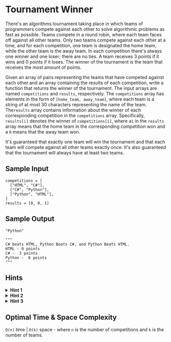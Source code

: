 # Tournament Winner

There's an algorithms tournament taking place in which teams of programmers compete against each other to solve algorithmic problems as fast as possible. Teams compete in a round robin, where each team faces off against all other teams. Only two teams compete against each other at a time, and for each competition, one team is designated the home team, while the other team is the away team. In each competition there's always one winner and one loser; there are no ties. A team receives 3 points if it wins and 0 points if it loses. The winner of the tournament is the team that receives the most amount of points.

Given an array of pairs representing the teams that have competed against each other and an array containing the results of each competition, write a function that returns the winner of the tournament. The input arrays are named `competitions` and `results`, respectively. The `competitions` array has elements in the form of `[home_team, away_team]`, where each team is a string of at most 30 characters representing the name of the team. The`results` array contains information about the winner of each corresponding competition in the `competitions` array. Specifically, `results[i]` denotes the winner of `competitions[i]`, where a`1` in the `results` array means that the home team in the corresponding competition won and a `0` means that the away team won.

It's guaranteed that exactly one team will win the tournament and that each team will compete against all other teams exactly once. It's also guaranteed that the tournament will always have at least two teams.

## Sample Input

```plaintext
competitions = [
  ["HTML", "C#"],
  ["C#", "Python"],
  ["Python", "HTML"],
]
results = [0, 0, 1]
```

## Sample Output

```plaintext
"Python"

"""
C# beats HTML, Python Beats C#, and Python Beats HTML.
HTML - 0 points 
C# -  3 points
Python -  6 points
"""
```

## Hints

<details>
<summary><b>Hint 1</b></summary>

Don't overcomplicate this problem. How would you solve it by hand? Consider that approach, and try to translate it into code.

</details>

<details>
<summary><b>Hint 2</b></summary>

Use a hash table to store the total points collected by each team, with the team names as keys in the hash table. Once you know how many points each team has, how can you determine which one is the winner?

</details>

<details>
<summary><b>Hint 3</b></summary>

Loop through all of the competitions, and update the hash table at every iteration. For each competition, consider the name of the winning team; if the name already exists in the hash table, update that entry by adding 3 points to it. If the team name doesn't exist in the hash table, add a new entry in the hash table with the key as the team name and the value as 3 (since the team won its first competition). While looping through all of the competitions, keep track of the team with the highest score, and at the end of the algorithm, return the team with the highest score.

</details>

## Optimal Time & Space Complexity

`O(n)` time | `O(k)` space - where `n` is the number of competitions and `k` is the number of teams.
